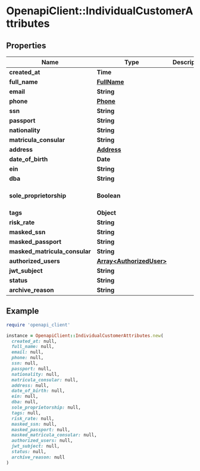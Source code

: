 # OpenapiClient::IndividualCustomerAttributes

## Properties

| Name | Type | Description | Notes |
| ---- | ---- | ----------- | ----- |
| **created_at** | **Time** |  |  |
| **full_name** | [**FullName**](FullName.md) |  |  |
| **email** | **String** |  | [optional] |
| **phone** | [**Phone**](Phone.md) |  | [optional] |
| **ssn** | **String** |  | [optional] |
| **passport** | **String** |  | [optional] |
| **nationality** | **String** |  | [optional] |
| **matricula_consular** | **String** |  | [optional] |
| **address** | [**Address**](Address.md) |  | [optional] |
| **date_of_birth** | **Date** |  | [optional] |
| **ein** | **String** |  | [optional] |
| **dba** | **String** |  | [optional] |
| **sole_proprietorship** | **Boolean** |  | [optional][default to false] |
| **tags** | **Object** |  | [optional] |
| **risk_rate** | **String** |  | [optional] |
| **masked_ssn** | **String** |  | [optional] |
| **masked_passport** | **String** |  | [optional] |
| **masked_matricula_consular** | **String** |  | [optional] |
| **authorized_users** | [**Array&lt;AuthorizedUser&gt;**](AuthorizedUser.md) |  | [optional] |
| **jwt_subject** | **String** |  | [optional] |
| **status** | **String** |  |  |
| **archive_reason** | **String** |  | [optional] |

## Example

```ruby
require 'openapi_client'

instance = OpenapiClient::IndividualCustomerAttributes.new(
  created_at: null,
  full_name: null,
  email: null,
  phone: null,
  ssn: null,
  passport: null,
  nationality: null,
  matricula_consular: null,
  address: null,
  date_of_birth: null,
  ein: null,
  dba: null,
  sole_proprietorship: null,
  tags: null,
  risk_rate: null,
  masked_ssn: null,
  masked_passport: null,
  masked_matricula_consular: null,
  authorized_users: null,
  jwt_subject: null,
  status: null,
  archive_reason: null
)
```

